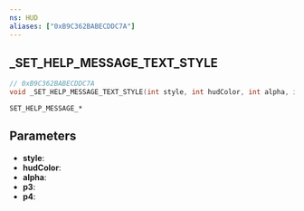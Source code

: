 ```yaml
---
ns: HUD
aliases: ["0xB9C362BABECDDC7A"]
---
```

## _SET_HELP_MESSAGE_TEXT_STYLE

```c
// 0xB9C362BABECDDC7A
void _SET_HELP_MESSAGE_TEXT_STYLE(int style, int hudColor, int alpha, int p3, int p4);
```

```
SET_HELP_MESSAGE_*
```

## Parameters
* **style**: 
* **hudColor**: 
* **alpha**: 
* **p3**: 
* **p4**: 


